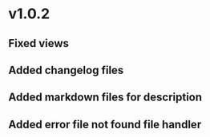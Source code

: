 # v1.0.2

## Fixed views
## Added changelog files
## Added markdown files for description
## Added error file not found file handler